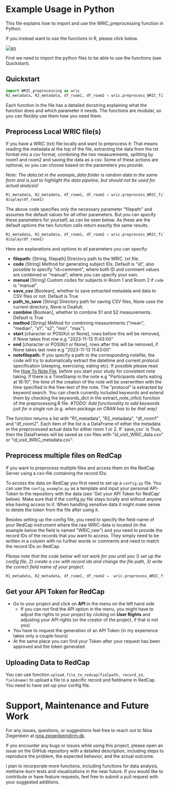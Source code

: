 # Example Usage in Python

This file explains how to import and use the WRIC_preprocessing function in Python. 

If you instead want to use the functions in R, please click below.

[![en](https://img.shields.io/badge/R-blue.svg)](https://github.com/NinaZiegenbein/WRIC_processing/blob/main/README.md)

First we need to import the python files to be able to use the functions (see Quickstart).

## Quickstart
```python
import WRIC_preprocessing as wric
R1_metadata, R2_metadata, df_room1, df_room2 = wric.preprocess_WRIC_file("./example_data/data.txt") 
```

Each function in the file has a detailed docstring explaining what the function does and which parameter it needs. The functions are modular, so you can flexibly use them how you need them.

## Preprocess Local WRIC file(s)
If you have a WRIC (txt) file locally and want to preprocess it: That means reading the metadata at the top of the file, extracting the data from the txt format into a csv format, combining the two measurements, splitting by room1 and room2 and saving the data as a csv. Some of these actions are optional, so you can choose based on the parameters you provide.

_Note: The data.txt in the example_data folder is random data in the same form and is just to highlight the data pipeline, but should not be used for actual analysis!_

```python
R1_metadata, R2_metadata, df_room1, df_room2 = wric.preprocess_WRIC_file("./example_data/data.txt") 
display(df_room1)
```
The above code specifies only the necessary parameter "filepath" and assumes the default values for all other parameters. But you can specify these parameters for yourself, as can be seen below. As these are the default options the two function calls return exactly the same results.

```python
R1_metadata, R2_metadata, df_room1, df_room2 = wric.preprocess_WRIC_file("./example_data/data.txt", code = "id", manual = None, save_csv = True, path_to_save = None, combine = True, method = "mean", start = None, end = None, notefilepath = None) 
display(df_room1)
```
Here are explanations and options to all parameters you can specify:
- **filepath:** [String, filepath] Directory path to the WRIC .txt file.
- **code** [String] Method for generating subject IDs. Default is "id", also possible to specify "id+comment", where both ID and comment values are combined or "manual", where you can specify your own.
- **manual** [String] Custom codes for subjects in Room 1 and Room 2 if `code` is "manual".
- **save_csv** [Boolean], whether to save extracted metadata and data to CSV files or not. Default is True
- **path_to_save** [String] Directory path for saving CSV files, None uses the current directory, None is Deafult.
- **combine** [Boolean], whether to combine S1 and S2 measurements. Default is True
- **method** [String] Method for combining measurements ("mean", "median", "s1", "s2", "min", "max").
- **start** [character or POSIXct or None], rows before this will be removed, if None takes first row e.g "2023-11-13 11:43:00"
- **end** [character or POSIXct or None], rows after this will be removed, if None takes last rows e.g "2023-11-13 11:43:00"
- **notefilepath:**
If you specify a path to the corresponding notefile, the code will try to automatically extract the datetime and current protocol specification (sleeping, exercising, eating etc). If possible please read the [How To Note File](https://github.com/hulmanlab/WRIC_processing/blob/main/HowToNoteFile.pdf), before you start your study for consistent note taking. If there is a TimeStamp in the note e.g "Participants starts eating at 16:10", the time of the creation of the note will be overwritten with the time specified in the free-text of the note. The "protocol" is extracted by keyword search. You can check currently included keywords and extend them by checking the keywords_dict in the extract_note_info() function of the preprocessing.R file. 
*#TODO: Add functionality to add keywords just for a single run (e.g. when package on CRAN has to be that way)*

The function returns a list with "R1_metadata", "R2_metadata", "df_room1" and "df_room2". Each item of the list is a DataFrame of either the metadata or the preprocessed actual data for either room 1 or 2. If ´save_csv` is True, then the DataFrames will be saved as csv files with "id_visit_WRIC_data.csv" or "id_visit_WRIC_metadata.csv".

## Preprocess multiple files on RedCap
If you want to preprocess multiple files and access them on the RedCap Server using a csv-file containing the record IDs:

To access the data on RedCap you first need to set up a `config.py` file. You can use the `config_example.py` as a template and input your personal API-Token to the repository with the data (see 'Get your API Token for RedCap' below). Make sure that if the config.py file stays locally and without anyone else having access to it. When handling sensitive data it might make sense to delete the token from the file after using it.

Besides setting up the config file, you need to specify the field-name of your RedCap instrument where the raw WRIC-data is located (in the example below the field is named "WRIC_raw") and you need to provide the record IDs of the records that you want to access. They simply need to be written in a column with no further words or comments and need to match the record IDs on RedCap.

_Please note that the code below will not work for you until you 1) set up the config file, 2) create a csv with record ids and change the file path, 3) write the correct field name of your project._

```python
R1_metadata, R2_metadata, df_room1, df_room2 =  wric.preprocess_WRIC_files("./example_data/record_ids.csv", "WRIC_raw", code = "id", manual = None, save_csv = True, path_to_save = None, combine = True, method = "mean", start = None, end = None)
```

## Get your API Token for RedCap
- Go to your project and click on **API** in the menu on the left hand side
  - If you can not find the API option in the menu, you might have to adjust the rights to your project by clicking on **User Rights** and adjusting your API rights (or the creator of the project, if that is not you)
- You have to request the generation of an API Token (in my experience takes only a couple hours)
- At the same place you can find your Token after your request has been approved and the token generated

## Uploading Data to RedCap
You can use function `upload_file_to_redcap(fielpath, record_id, fieldname)` to upload a file to a specific record and fieldname in RedCap. You need to have set-up your config file.

# Support, Maintenance and Future Work
For any issues, questions, or suggestions feel free to reach out to Nina Ziegenbein at nina.ziegenbein@rm.dk.

If you encounter any bugs or issues while using this project, please open an issue on the GitHub repository with a detailed description, including steps to reproduce the problem, the expected behavior, and the actual outcome.

I plan to incorporate more functions, including functions for data analysis, methane-burn tests and visualizations in the near future. If you would like to contribute or have feature requests, feel free to submit a pull request with your suggested additions. 
